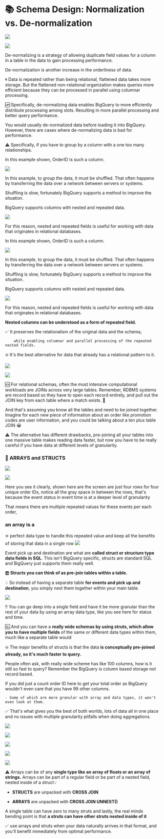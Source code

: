 

# 📚 Schema Design: Normalization vs. De-normalization

![](https://paper-attachments.dropbox.com/s_E897A5F74CEA15BFA7024CE1BD1C9E4DE80AEB7E569FC88A91D2DEE8BBA89841_1611954540013_image.png)

![](https://paper-attachments.dropbox.com/s_E897A5F74CEA15BFA7024CE1BD1C9E4DE80AEB7E569FC88A91D2DEE8BBA89841_1611954594359_image.png)


De-normalizing is a strategy of allowing duplicate field values for a column in a table in the data to gain processing performance.

De-normalization is another increase in the orderliness of data. 

🌀 Data is repeated rather than being relational, flattened data takes more storage. But the flattened non-relational organization makes queries more efficient because they can be processed in parallel using columnar processing.

🆙 Specifically, de-normalizing data enables BigQuery to more efficiently distribute processing among slots. Resulting in more parallel processing and better query performance.

You would usually de-normalized data before loading it into BigQuery. However, there are cases where de-normalizing data is bad for performance. 

⚠️ Specifically, if you have to group by a column with a one too many relationships. 


In this example shown, OrderID is such a column.

![](https://paper-attachments.dropbox.com/s_E897A5F74CEA15BFA7024CE1BD1C9E4DE80AEB7E569FC88A91D2DEE8BBA89841_1611954636147_image.png)


In this example, to group the data, it must be shuffled. 
That often happens by transferring the data over a network between servers or systems. 

Shuffling is slow, fortunately BigQuery supports a method to improve the situation. 

BigQuery supports columns with nested and repeated data.


![](https://paper-attachments.dropbox.com/s_E897A5F74CEA15BFA7024CE1BD1C9E4DE80AEB7E569FC88A91D2DEE8BBA89841_1611954658800_image.png)


For this reason, nested and repeated fields is useful for working with data that originates in relational databases. 

In this example shown, OrderID is such a column.

![](https://paper-attachments.dropbox.com/s_E897A5F74CEA15BFA7024CE1BD1C9E4DE80AEB7E569FC88A91D2DEE8BBA89841_1611954636147_image.png)


In this example, to group the data, it must be shuffled. That often happens by transferring the data over a network between servers or systems. 

Shuffling is slow, fortunately BigQuery supports a method to improve the situation. 

BigQuery supports columns with nested and repeated data.


![](https://paper-attachments.dropbox.com/s_E897A5F74CEA15BFA7024CE1BD1C9E4DE80AEB7E569FC88A91D2DEE8BBA89841_1611954658800_image.png)


For this reason, nested and repeated fields is useful for working with data that originates in relational databases. 


**Nested columns can be understood as a form of repeated field.** 

✅ It preserves the relationalism of the original data and the schema, 

        while enabling columnar and parallel processing of the repeated nested fields.

 ❇️ It's the best alternative for data that already has a relational pattern to it.


![](https://paper-attachments.dropbox.com/s_E897A5F74CEA15BFA7024CE1BD1C9E4DE80AEB7E569FC88A91D2DEE8BBA89841_1611955960076_image.png)

![](https://paper-attachments.dropbox.com/s_E897A5F74CEA15BFA7024CE1BD1C9E4DE80AEB7E569FC88A91D2DEE8BBA89841_1611955978843_image.png)


🆘 For relational schemas, often the most intensive computational workloads are JOINs across very large tables. 
Remember, RDBMS systems are record based so they have to open each record entirely, and pull out the JOIN key from each table where a match exists. 🧐

And that's assuming you know all the tables and need to be joined together. 
Imagine for each new piece of information about an order like promotion codes are user information,
and you could be talking about a ten plus table JOIN   😭 




⚠️ The alternative has different drawbacks, pre-joining all your tables into one massive table makes reading data faster, but now you have to be really careful if you have data at different levels of granularity.


### 📌 ARRAYS and STRUCTS
![](https://paper-attachments.dropbox.com/s_E897A5F74CEA15BFA7024CE1BD1C9E4DE80AEB7E569FC88A91D2DEE8BBA89841_1611956312085_image.png)

![](https://paper-attachments.dropbox.com/s_E897A5F74CEA15BFA7024CE1BD1C9E4DE80AEB7E569FC88A91D2DEE8BBA89841_1611956338519_image.png)


Here you see it clearly, shown here are the screen are just four rows for four unique order IDs, notice all the gray space in between the rows, that's because the event status in event time is at a deeper level of granularity 

That means there are multiple repeated values for these events per each order, 

### an array is a
✳️ perfect data type to handle this repeated value and keep all the benefits of storing that data in a single row
![](https://paper-attachments.dropbox.com/s_E897A5F74CEA15BFA7024CE1BD1C9E4DE80AEB7E569FC88A91D2DEE8BBA89841_1611956369350_image.png)


Event pick up and destination are what are **called struct or structure type data fields in SQL**. 
This isn't BigQuery specific, structs are standard SQL and BigQuery just supports them really well.

🆎 **Structs you can think of as pre-join tables within a table.** 

💡 So instead of having a separate table **for events and pick up and destination**, 
you simply nest them together within your main table. 

![](https://paper-attachments.dropbox.com/s_E897A5F74CEA15BFA7024CE1BD1C9E4DE80AEB7E569FC88A91D2DEE8BBA89841_1611956397704_image.png)


‼️ You can go deep into a single field and have it be more granular than the rest of your data by using an array data type, like you see here for status and time. 

🆑 And you can have a **really wide schemas by using struts, which allow you to have multiple fields** of the same or different data types within them, much like a separate table would

❇️ The major benefits of structs is that the data **is conceptually pre-joined already, so it's much faster to query.** 

People often ask, with really wide scheme has like 100 columns, how is it still so fast to query? Remember the BigQuery is column based storage not record based. 

If you did just a count order ID here to get your total order as BigQuery wouldn't even care that you have 99 other columns. 

    - Some of which are more granular with array and data types, it won't even look at them.


✅ That's what gives you the best of both worlds, lots of data all in one place and no issues with multiple granularity pitfalls when doing aggregations.

![](https://paper-attachments.dropbox.com/s_E897A5F74CEA15BFA7024CE1BD1C9E4DE80AEB7E569FC88A91D2DEE8BBA89841_1611957087730_image.png)

![](https://paper-attachments.dropbox.com/s_E897A5F74CEA15BFA7024CE1BD1C9E4DE80AEB7E569FC88A91D2DEE8BBA89841_1611957103426_image.png)

![](https://paper-attachments.dropbox.com/s_E897A5F74CEA15BFA7024CE1BD1C9E4DE80AEB7E569FC88A91D2DEE8BBA89841_1611957121274_image.png)

![](https://paper-attachments.dropbox.com/s_E897A5F74CEA15BFA7024CE1BD1C9E4DE80AEB7E569FC88A91D2DEE8BBA89841_1611957137636_image.png)

![](https://paper-attachments.dropbox.com/s_E897A5F74CEA15BFA7024CE1BD1C9E4DE80AEB7E569FC88A91D2DEE8BBA89841_1611957171377_image.png)


⚠️ Arrays can be of any **single type like an array of floats or an array of strings.** 
Arrays can be part of a regular field or be part of a nested field, nested inside of a struct💡 

* **STRUCTS** are unpacked with **CROSS JOIN**

* **ARRAYS** are unpacked with **CROSS JOIN UNNEST()**

A single table can have zero to many struts and lastly, the real minds bending point is that 
**a struts can have other struts nested inside of it**

✅ use arrays and struts when your data naturally arrives in that format, 
and you'll benefit immediately from optimal performance.
